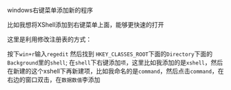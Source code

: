 
windows右键菜单添加新的程序

<!--more-->

比如我想将XShell添加到右键菜单上面，能够更快速的打开

这里是利用修改注册表的方式：

按下`win+r`输入`regedit`
然后找到
`HKEY_CLASSES_ROOT`下面的`Directory`下面的`Background`里的`shell`;
在`shell`下右键添加`项`，这里比如我添加的是`xshell`，然后在新建的这个xshell下再新建项，比如我命名的是`command`，然后点击`command`，在右边的窗口双击，在`数据数值`李添加